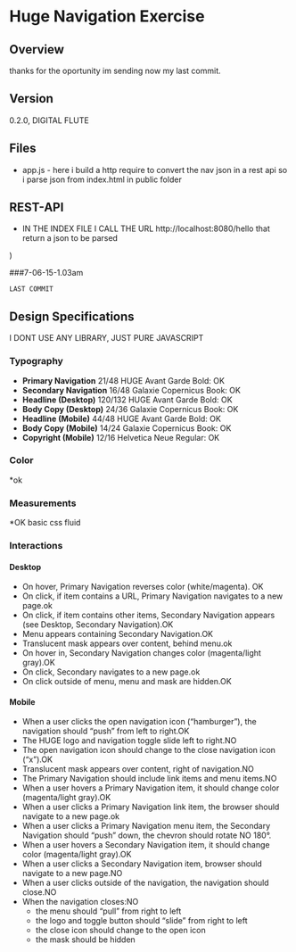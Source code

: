 ﻿# Huge Navigation Exercise

## Overview

thanks for the oportunity im sending now my last commit.



## Version
0.2.0, DIGITAL FLUTE

## Files

* app.js - here i build a http require to convert the nav json in a rest api so i parse json from index.html in public folder

## REST-API

* IN THE INDEX FILE I CALL THE URL http://localhost:8080/hello that return a json to be parsed



)

###7-06-15-1.03am
```
LAST COMMIT

```

## Design Specifications

I DONT USE ANY LIBRARY, JUST PURE JAVASCRIPT

### Typography

* **Primary Navigation** 21/48 HUGE Avant Garde Bold: OK
* **Secondary Navigation** 16/48 Galaxie Copernicus Book: OK
* **Headline (Desktop)** 120/132 HUGE Avant Garde Bold: OK
* **Body Copy (Desktop)** 24/36 Galaxie Copernicus Book: OK
* **Headline (Mobile)** 44/48 HUGE Avant Garde Bold: OK
* **Body Copy (Mobile)** 14/24 Galaxie Copernicus Book: OK
* **Copyright (Mobile)** 12/16 Helvetica Neue Regular: OK

### Color

*ok

### Measurements

*OK basic css fluid

### Interactions

#### Desktop

* On hover, Primary Navigation reverses color (white/magenta). OK
* On click, if item contains a URL, Primary Navigation navigates to a new page.ok
* On click, if item contains other items, Secondary Navigation appears (see Desktop, Secondary Navigation).OK
* Menu appears containing Secondary Navigation.OK
* Translucent mask appears over content, behind menu.ok
* On hover in, Secondary Navigation changes color (magenta/light gray).OK
* On click, Secondary navigates to a new page.ok
* On click outside of menu, menu and mask are hidden.OK

#### Mobile

* When a user clicks the open navigation icon (“hamburger”), the navigation should “push” from left to right.OK
* The HUGE logo and navigation toggle slide left to right.NO
* The open navigation icon should change to the close navigation icon (“x”).OK
* Translucent mask appears over content, right of navigation.NO
* The Primary Navigation should include link items and menu items.NO
* When a user hovers a Primary Navigation item, it should change color (magenta/light gray).OK
* When a user clicks a Primary Navigation link item, the browser should navigate to a new page.ok
* When a user clicks a Primary Navigation menu item, the Secondary Navigation should “push” down, the chevron should rotate NO 180°.
* When a user hovers a Secondary Navigation item, it should change color (magenta/light gray).OK
* When a user clicks a Secondary Navigation item, browser should navigate to a new page.NO
* When a user clicks outside of the navigation, the navigation should close.NO
* When the navigation closes:NO
  * the menu should “pull” from right to left
  * the logo and toggle button should “slide” from right to left
  * the close icon should change to the open icon
  * the mask should be hidden

